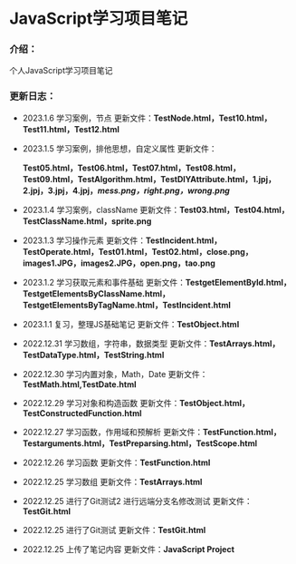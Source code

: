 # JavaScript学习项目笔记

### 介绍：

个人JavaScript学习项目笔记

### 更新日志：

- 2023.1.6 学习案例，节点 更新文件：**TestNode.html，Test10.html，Test11.html，Test12.html**

- 2023.1.5 学习案例，排他思想，自定义属性 更新文件：

  **Test05.html，Test06.html，Test07.html，Test08.html，Test09.html，TestAlgorithm.html，TestDIYAttribute.html，1.jpj，2.jpj，3.jpj，4.jpj，*mess.png，right.png，wrong.png***

- 2023.1.4 学习案例，className 更新文件：**Test03.html，Test04.html，TestClassName.html，sprite.png**

- 2023.1.3 学习操作元素 更新文件：**TestIncident.html，TestOperate.html，Test01.html，Test02.html，close.png，images1.JPG，images2.JPG，open.png，tao.png**

- 2023.1.2 学习获取元素和事件基础 更新文件：**TestgetElementByld.html，TestgetElementsByClassName.html，TestgetElementsByTagName.html，TestIncident.html**

- 2023.1.1 复习，整理JS基础笔记 更新文件：**TestObject.html**

- 2022.12.31 学习数组，字符串，数据类型 更新文件：**TestArrays.html，TestDataType.html，TestString.html**

- 2022.12.30 学习内置对象，Math，Date 更新文件：**TestMath.html,TestDate.html**

- 2022.12.29 学习对象和构造函数 更新文件：**TestObject.html，TestConstructedFunction.html**

- 2022.12.27 学习函数，作用域和预解析 更新文件：**TestFunction.html，Testarguments.html，TestPreparsing.html，TestScope.html**

- 2022.12.26 学习函数 更新文件：**TestFunction.html**

- 2022.12.25 学习数组 更新文件：**TestArrays.html**

- 2022.12.25 进行了Git测试2 进行远端分支名修改测试 更新文件：**TestGit.html**

- 2022.12.25 进行了Git测试 更新文件：**TestGit.html**

- 2022.12.25 上传了笔记内容 更新文件：**JavaScript Project**

